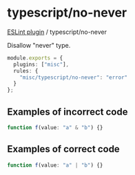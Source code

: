 # typescript/no-never

[ESLint plugin](https://ilyub.github.io/eslint-plugin-misc/) / typescript/no-never

Disallow "never" type.

```ts
module.exports = {
  plugins: ["misc"],
  rules: {
    "misc/typescript/no-never": "error"
  }
};
```

## Examples of incorrect code

```ts
function f(value: "a" & "b") {}
```

## Examples of correct code

```ts
function f(value: "a" | "b") {}
```